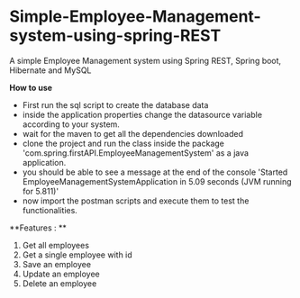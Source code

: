 # Simple-Employee-Management-system-using-spring-REST
A simple Employee Management system using Spring REST, Spring boot, Hibernate and MySQL

**How to use**
  - First run the sql script to create the database data
  - inside the application properties change the datasource variable according to your system.
  - wait for the maven to get all the dependencies downloaded
  - clone the project and run the class inside the package 'com.spring.firstAPI.EmployeeManagementSystem' as a java application.
  - you should be able to see a message at the end of the console 'Started EmployeeManagementSystemApplication in 5.09 seconds (JVM running for 5.811)'
  - now import the postman scripts and execute them to test the functionalities.


**Features : **
1. Get all employees
2. Get a single employee with id
3. Save an employee
4. Update an employee
5. Delete an employee
